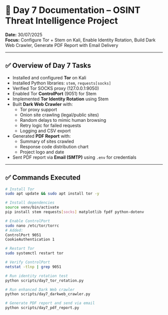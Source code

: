 # 📘 Day 7 Documentation – OSINT Threat Intelligence Project
**Date:** 30/07/2025  
**Focus:** Configure Tor + Stem on Kali, Enable Identity Rotation, Build Dark Web Crawler, Generate PDF Report with Email Delivery

---

## ✅ **Overview of Day 7 Tasks**
- Installed and configured **Tor** on Kali
- Installed Python libraries: `stem`, `requests[socks]`
- Verified Tor SOCKS proxy (127.0.0.1:9050)
- Enabled Tor **ControlPort** (9051) for Stem
- Implemented **Tor Identity Rotation** using Stem
- Built **Dark Web Crawler** with:
  - Tor proxy support
  - Onion site crawling (legal/public sites)
  - Random delays to mimic human browsing
  - Retry logic for failed requests
  - Logging and CSV export
- Generated **PDF Report** with:
  - Summary of sites crawled
  - Response code distribution chart
  - Project logo and date
- Sent PDF report via **Email (SMTP)** using `.env` for credentials

---

## ✅ **Commands Executed**
```bash
# Install Tor
sudo apt update && sudo apt install tor -y

# Install dependencies
source venv/bin/activate
pip install stem requests[socks] matplotlib fpdf python-dotenv

# Enable ControlPort
sudo nano /etc/tor/torrc
# Added:
ControlPort 9051
CookieAuthentication 1

# Restart Tor
sudo systemctl restart tor

# Verify ControlPort
netstat -tlnp | grep 9051

# Run identity rotation test
python scripts/day7_tor_rotation.py

# Run enhanced Dark Web crawler
python scripts/day7_darkweb_crawler.py

# Generate PDF report and send via email
python scripts/day7_pdf_report.py
